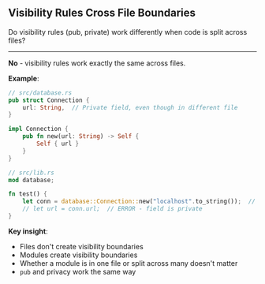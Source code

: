 ## Visibility Rules Cross File Boundaries

Do visibility rules (pub, private) work differently when code is split across files?

---

**No** - visibility rules work exactly the same across files.

**Example**:
```rust
// src/database.rs
pub struct Connection {
    url: String,  // Private field, even though in different file
}

impl Connection {
    pub fn new(url: String) -> Self {
        Self { url }
    }
}

// src/lib.rs
mod database;

fn test() {
    let conn = database::Connection::new("localhost".to_string());  // OK
    // let url = conn.url;  // ERROR - field is private
}
```

**Key insight**:
- Files don't create visibility boundaries
- Modules create visibility boundaries
- Whether a module is in one file or split across many doesn't matter
- `pub` and privacy work the same way

